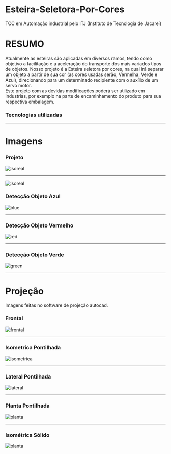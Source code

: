 # Esteira-Seletora-Por-Cores
TCC em Automação industrial pelo ITJ (Instituto de Tecnologia de Jacareí)
 
# RESUMO 
 
Atualmente as esteiras são aplicadas em diversos ramos, tendo como objetivo a facilitação e a aceleração do transporte dos mais variados tipos de objetos. Nosso projeto é a Esteira seletora por cores, na qual irá separar um objeto a partir de sua cor (as cores usadas serão, Vermelha, Verde e Azul), direcionando para um determinado recipiente com o auxílio de um servo motor.     
Este projeto com as devidas modificações poderá ser utilizado em industrias, por exemplo na parte de encaminhamento do produto para sua respectiva embalagem. 

### Tecnologias utilizadas

--- 

# Imagens

### Projeto
![isoreal](imagens/IsometricaReal.jpg)

---

![isoreal](imagens/Blocos.jpg)

### Detecção Objeto Azul
![blue](imagens/blue.jpg)

---

### Detecção Objeto Vermelho
![red](imagens/red.jpg)

---

### Detecção Objeto Verde
![green](imagens/green.jpg)

---

# Projeção
Imagens feitas no software de projeção autocad.

### Frontal
![frontal](imagens/FrontalPontilhada.jpg)

---

### Isometrica Pontilhada
![isometrica](imagens/IsometricaPontilhada.jpg)

---

### Lateral Pontilhada
![lateral](imagens/LateralPontilhada.jpg)

---

### Planta Pontilhada
![planta](imagens/PlantaPontilhada.jpg)

---

### Isométrica Sólido
![planta](imagens/solido.jpg)
